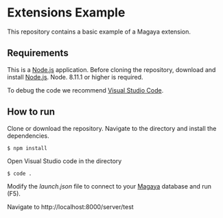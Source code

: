 # Extensions Example

This repository contains a basic example of a Magaya extension.

## Requirements

This is a [Node.js](https://nodejs.org) application. Before cloning the repository, download and install [Node.js](https://nodejs.org/en/download/). Node. 8.11.1 or higher is required.

To debug the code we recommend [Visual Studio Code](https://code.visualstudio.com/).

## How to run

Clone or download the repository. Navigate to the directory and install the dependencies.

```
$ npm install
```

Open Visual Studio code in the directory

```
$ code .
```

Modify the *launch.json* file to connect to your [Magaya](http://www.magaya.com) database and run (F5).

Navigate to http://localhost:8000/server/test
